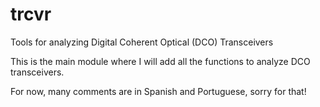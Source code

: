 # trcvr
Tools for analyzing Digital Coherent Optical (DCO) Transceivers

This is the main module where I will add all the functions to analyze DCO transceivers.

For now, many comments are in Spanish and Portuguese, sorry for that!
